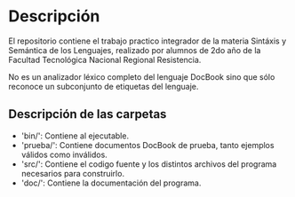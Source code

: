 
# Descripción 
El repositorio contiene el trabajo practico integrador de la materia Sintáxis y Semántica de los Lenguajes, realizado por alumnos de 2do año de la Facultad Tecnológica Nacional Regional Resistencia.

No es un analizador léxico completo del lenguaje DocBook sino que sólo reconoce un subconjunto de etiquetas del lenguaje.

## Descripción de las carpetas
- 'bin/': Contiene al ejecutable.
- 'prueba/': Contiene documentos DocBook de prueba, tanto ejemplos válidos como inválidos.
- 'src/': Contiene el codigo fuente y los distintos archivos del programa necesarios para construirlo.
- 'doc/': Contiene la documentación del programa.
